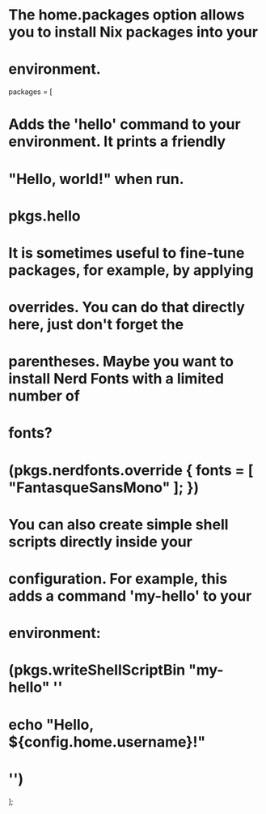 # The home.packages option allows you to install Nix packages into your
# environment.
packages = [
  # Adds the 'hello' command to your environment. It prints a friendly
  # "Hello, world!" when run.
  # pkgs.hello

  # It is sometimes useful to fine-tune packages, for example, by applying
  # overrides. You can do that directly here, just don't forget the
  # parentheses. Maybe you want to install Nerd Fonts with a limited number of
  # fonts?
  # (pkgs.nerdfonts.override { fonts = [ "FantasqueSansMono" ]; })

  # You can also create simple shell scripts directly inside your
  # configuration. For example, this adds a command 'my-hello' to your
  # environment:
  # (pkgs.writeShellScriptBin "my-hello" ''
  #   echo "Hello, ${config.home.username}!"
  # '')
];
